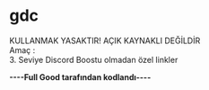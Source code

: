 # gdc
KULLANMAK YASAKTIR! AÇIK KAYNAKLI DEĞİLDİR               
Amaç :              
3. Seviye Discord Boostu olmadan özel linkler      


**----Full Good tarafından kodlandı----**

